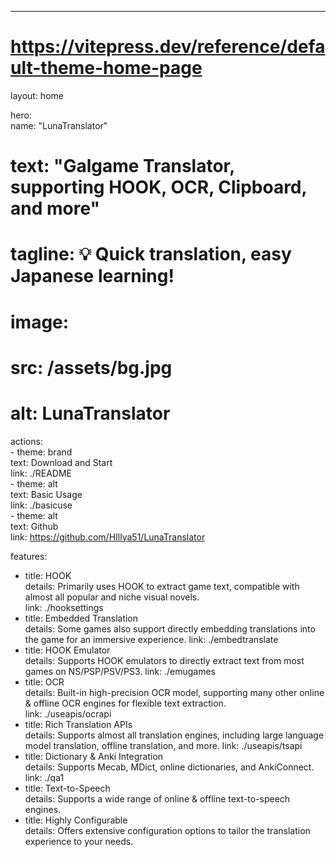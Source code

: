 ---  
# https://vitepress.dev/reference/default-theme-home-page  
layout: home  

hero:  
  name: "LunaTranslator"  
  # text: "Galgame Translator, supporting HOOK, OCR, Clipboard, and more"  
  # tagline: 💡 Quick translation, easy Japanese learning!  
  # image:  
  #   src: /assets/bg.jpg  
  #   alt: LunaTranslator  
  actions:  
    - theme: brand  
      text: Download and Start  
      link: ./README  
    - theme: alt  
      text: Basic Usage  
      link: ./basicuse  
    - theme: alt  
      text: Github  
      link: https://github.com/HIllya51/LunaTranslator  

features:  
  - title: HOOK  
    details: Primarily uses HOOK to extract game text, compatible with almost all popular and niche visual novels.  
    link: ./hooksettings
  - title: Embedded Translation  
    details: Some games also support directly embedding translations into the game for an immersive experience.
    link: ./embedtranslate
  - title: HOOK Emulator  
    details: Supports HOOK emulators to directly extract text from most games on NS/PSP/PSV/PS3.
    link: ./emugames
  - title: OCR  
    details: Built-in high-precision OCR model, supporting many other online & offline OCR engines for flexible text extraction.  
    link: ./useapis/ocrapi
  - title: Rich Translation APIs  
    details: Supports almost all translation engines, including large language model translation, offline translation, and more.
    link: ./useapis/tsapi
  - title: Dictionary & Anki Integration  
    details: Supports Mecab, MDict, online dictionaries, and AnkiConnect.
    link: ./qa1
  - title: Text-to-Speech  
    details: Supports a wide range of online & offline text-to-speech engines.  
  - title: Highly Configurable  
    details: Offers extensive configuration options to tailor the translation experience to your needs.  